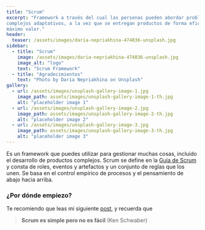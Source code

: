 ```yaml
---
title: "Scrum"
excerpt: "Framework a través del cual las personas pueden abordar problemas
complejos adaptativos, a la vez que se entregan productos de forma eficiente y creativa con el
máximo valor."
header:
  teaser: /assets/images/daria-nepriakhina-474036-unsplash.jpg
sidebar:
  - title: "Scrum"
    image: /assets/images/daria-nepriakhina-474036-unsplash.jpg
    image_alt: "logo"
    text: "Scrum Framework"
  - title: "Agradecimientos"
    text: "Photo by Daria Nepriakhina on Unsplash"
gallery:
  - url: /assets/images/unsplash-gallery-image-1.jpg
    image_path: assets/images/unsplash-gallery-image-1-th.jpg
    alt: "placeholder image 1"
  - url: /assets/images/unsplash-gallery-image-2.jpg
    image_path: assets/images/unsplash-gallery-image-2-th.jpg
    alt: "placeholder image 2"
  - url: /assets/images/unsplash-gallery-image-3.jpg
    image_path: assets/images/unsplash-gallery-image-3-th.jpg
    alt: "placeholder image 3"
---
```


Es un framework que puedes utilizar para gestionar muchas cosas, incluido el desarrollo de productos complejos. Scrum se define en la [Guía de Scrum](https://www.scrumguides.org/scrum-guide.html) y consta de roles, eventos y artefactos y un conjunto de reglas que los unen. Se basa en el control empírico de procesos y el pensamiento de abajo hacia arriba.

<h3>
¿Por dónde empiezo?
</h3>

Te recomiendo que leas mi siguiente [post](/agile/scrum-por-donde-empiezo/), y recuerda que 

> **Scrum es simple pero no es fácil**
> (Ken Schwaber) 